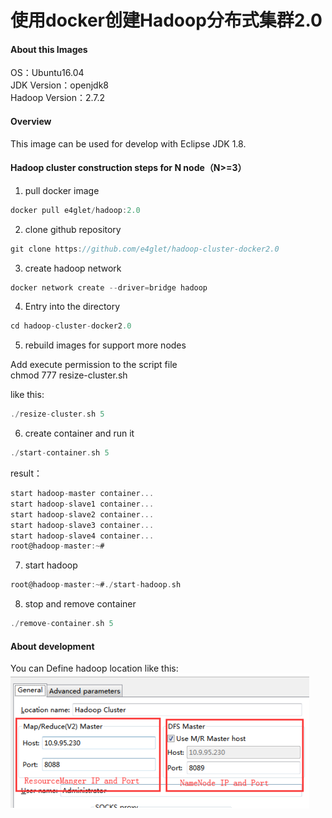 # 使用docker创建Hadoop分布式集群2.0

#### About this Images

OS：Ubuntu16.04  
JDK Version：openjdk8  
Hadoop Version：2.7.2  

#### Overview

This image can be used for develop with Eclipse JDK 1.8.


#### Hadoop cluster construction steps for N node（N>=3）

1. pull docker image
```c
docker pull e4glet/hadoop:2.0
```
2. clone github repository
```c
git clone https://github.com/e4glet/hadoop-cluster-docker2.0
```

3. create hadoop network
```c
docker network create --driver=bridge hadoop
```
4. Entry into the directory
```c
cd hadoop-cluster-docker2.0
```
5. rebuild images for support more nodes  
   
Add execute permission to the script file  
chmod 777 resize-cluster.sh  

like this:

```c
./resize-cluster.sh 5
```
6. create container and run it
```c
./start-container.sh 5
```
result：
```c
start hadoop-master container...
start hadoop-slave1 container...
start hadoop-slave2 container...
start hadoop-slave3 container...
start hadoop-slave4 container...
root@hadoop-master:~# 
```   

7. start hadoop
```c
root@hadoop-master:~#./start-hadoop.sh
```


8. stop and remove container
```c
./remove-container.sh 5
```

#### About development

You can Define hadoop location like this:  
![alt tag](https://github.com/e4glet/hadoop-cluster-docker2.0/blob/master/20181116092709.png)
